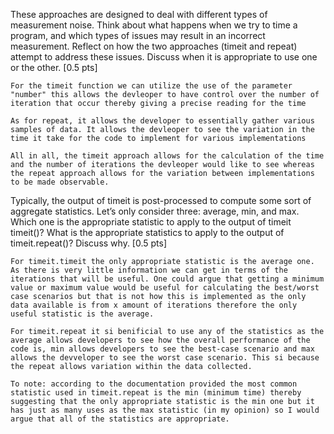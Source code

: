  These approaches are designed to deal with different types of measurement noise. Think about what happens when we try to time a program, and which types of issues may result in an incorrect measurement. Reflect on how the two approaches (timeit and repeat) attempt to address these issues. Discuss when it is appropriate to use one or the other. [0.5 pts]

    For the timeit function we can utilize the use of the parameter "number" this allows the devleoper to have control over the number of iteration that occur thereby giving a precise reading for the time 

    As for repeat, it allows the developer to essentially gather various samples of data. It allows the devleoper to see the variation in the time it take for the code to implement for various implementations

    All in all, the timeit approach allows for the calculation of the time and the number of iterations the devleoper would like to see whereas the repeat approach allows for the variation between implementations to be made observable. 


Typically, the output of timeit is post-processed to compute some sort of aggregate statistics. Let’s only consider three: average, min, and max. Which one is the appropriate statistic to apply to the output of timeit timeit()? What is the appropriate statistics to apply to the output of timeit.repeat()? Discuss why. [0.5 pts]

    For timeit.timeit the only appropriate statistic is the average one. As there is very little information we can get in terms of the iterations that will be useful. One could argue that getting a minimum value or maximum value would be useful for calculating the best/worst case scenarios but that is not how this is implemented as the only data available is from x amount of iterations therefore the only useful statistic is the average.

    For timeit.repeat it si benificial to use any of the statistics as the average allows developers to see how the overall performance of the code is, min allows developers to see the best-case scenario and max allows the devveloper to see the worst case scenario. This si because the repeat allows variation within the data collected. 

    To note: according to the documentation provided the most common statistic used in timeit.repeat is the min (minimum time) thereby suggesting that the only appropriate statistic is the min one but it has just as many uses as the max statistic (in my opinion) so I would argue that all of the statistics are appropriate.